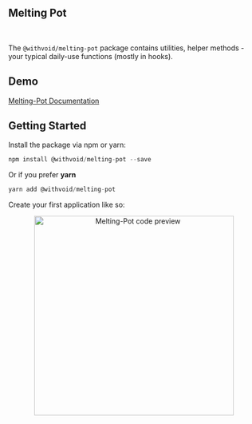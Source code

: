 ## Melting Pot

<p align="center">
  <img src="https://badgen.net/npm/v/@withvoid/melting-pot" alt="">
  <img src="https://badgen.net/badge/license/MIT/blue" alt="">
  <img src="https://badgen.net/npm/dt/@withvoid/melting-pot" alt="">
  <a href="https://packagephobia.now.sh/result?p=@withvoid/melting-pot@latest">
    <img src="https://packagephobia.now.sh/badge?p=@withvoid/melting-pot@latest" alt="">
  </a>
</p>

The `@withvoid/melting-pot` package contains utilities, helper methods - your typical daily-use functions (mostly in hooks).

## Demo

[Melting-Pot Documentation](https://melting-pot.netlify.com)

## Getting Started

Install the package via npm or yarn:

```js
npm install @withvoid/melting-pot --save
```

Or if you prefer <b>yarn</b>

```js
yarn add @withvoid/melting-pot
```

Create your first application like so:

<div align="center">
  <img 
    alt="Melting-Pot code preview"
    src="static/images/preview.png"
    height="400px"
  />
</div>
